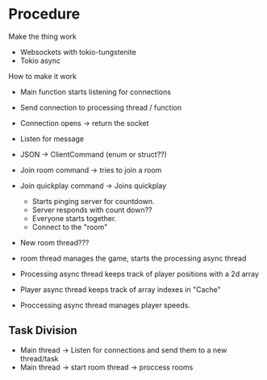 # Procedure

Make the thing work

- Websockets with tokio-tungstenite
- Tokio async


How to make it work

- Main function starts listening for connections

- Send connection to processing thread / function
- Connection opens -> return the socket
- Listen for message
- JSON -> ClientCommand (enum or struct??)


- Join room command -> tries to join a room
- Join quickplay command -> Joins quickplay
    - Starts pinging server for countdown.
    - Server responds with count down??
    - Everyone starts together.
    - Connect to the "room"


- New room thread???
- room thread manages the game, starts the processing async thread
- Processing async thread keeps track of player positions with a 2d array
- Player async thread keeps track of array indexes in "Cache"
- Proccessing async thread manages player speeds.


Task Division
-
- Main thread -> Listen for connections and send them to a new thread/task
- Main thread -> start room thread -> proccess rooms
